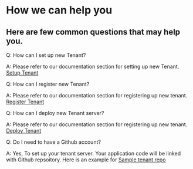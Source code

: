 # How we can help you

## Here are few common questions that may help you.

 Q: How can I set up new Tenant?
    
A: Please refer to our documentation section for setting up new Tenant. [Setup Tenant]

Q: How can I register new Tenant?

A: Please refer to our documentation section for registering up new tenant. [Register Tenant]

Q: How can I deploy new Tenant server?

A: Please refer to our documentation section for registering up new tenant. [Deploy Tenant]

Q: Do I need to have a Github account?

A: Yes, To set up your tenant server. Your application code will be linked with Github repsoitory. Here is an example for [Sample tenant repo]


[//]: # (These are reference links used in markdown file)

[Setup Tenant]: <?path=docs/getting-started/setup-tenant/setup-tenant.md>

[Register Tenant]: <?path=docs/getting-started/setup-tenant/register-tenant.md>

[Deploy Tenant]: <?path=docs/getting-started/setup-tenant/deploy-tenant.md>

[Sample tenant repo]: <https://github.com/fiserv/sample-tenant>